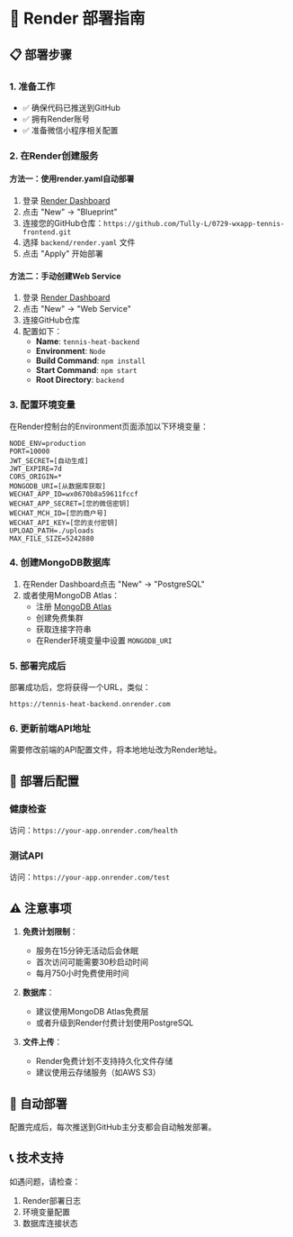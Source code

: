 # 🚀 Render 部署指南

## 📋 部署步骤

### 1. 准备工作
- ✅ 确保代码已推送到GitHub
- ✅ 拥有Render账号
- ✅ 准备微信小程序相关配置

### 2. 在Render创建服务

#### 方法一：使用render.yaml自动部署
1. 登录 [Render Dashboard](https://dashboard.render.com)
2. 点击 "New" → "Blueprint"
3. 连接您的GitHub仓库：`https://github.com/Tully-L/0729-wxapp-tennis-frontend.git`
4. 选择 `backend/render.yaml` 文件
5. 点击 "Apply" 开始部署

#### 方法二：手动创建Web Service
1. 登录 [Render Dashboard](https://dashboard.render.com)
2. 点击 "New" → "Web Service"
3. 连接GitHub仓库
4. 配置如下：
   - **Name**: `tennis-heat-backend`
   - **Environment**: `Node`
   - **Build Command**: `npm install`
   - **Start Command**: `npm start`
   - **Root Directory**: `backend`

### 3. 配置环境变量

在Render控制台的Environment页面添加以下环境变量：

```
NODE_ENV=production
PORT=10000
JWT_SECRET=[自动生成]
JWT_EXPIRE=7d
CORS_ORIGIN=*
MONGODB_URI=[从数据库获取]
WECHAT_APP_ID=wx0670b8a59611fccf
WECHAT_APP_SECRET=[您的微信密钥]
WECHAT_MCH_ID=[您的商户号]
WECHAT_API_KEY=[您的支付密钥]
UPLOAD_PATH=./uploads
MAX_FILE_SIZE=5242880
```

### 4. 创建MongoDB数据库

1. 在Render Dashboard点击 "New" → "PostgreSQL"
2. 或者使用MongoDB Atlas：
   - 注册 [MongoDB Atlas](https://www.mongodb.com/cloud/atlas)
   - 创建免费集群
   - 获取连接字符串
   - 在Render环境变量中设置 `MONGODB_URI`

### 5. 部署完成后

部署成功后，您将获得一个URL，类似：
```
https://tennis-heat-backend.onrender.com
```

### 6. 更新前端API地址

需要修改前端的API配置文件，将本地地址改为Render地址。

## 🔧 部署后配置

### 健康检查
访问：`https://your-app.onrender.com/health`

### 测试API
访问：`https://your-app.onrender.com/test`

## ⚠️ 注意事项

1. **免费计划限制**：
   - 服务在15分钟无活动后会休眠
   - 首次访问可能需要30秒启动时间
   - 每月750小时免费使用时间

2. **数据库**：
   - 建议使用MongoDB Atlas免费层
   - 或者升级到Render付费计划使用PostgreSQL

3. **文件上传**：
   - Render免费计划不支持持久化文件存储
   - 建议使用云存储服务（如AWS S3）

## 🚀 自动部署

配置完成后，每次推送到GitHub主分支都会自动触发部署。

## 📞 技术支持

如遇问题，请检查：
1. Render部署日志
2. 环境变量配置
3. 数据库连接状态

